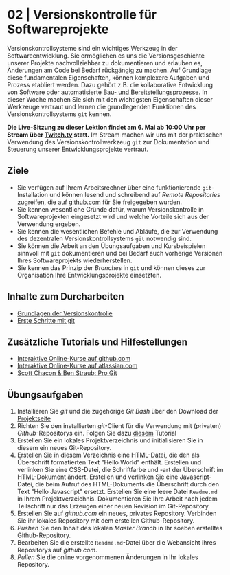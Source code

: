 # 02 | Versionskontrolle für Softwareprojekte

Versionskontrollsysteme sind ein wichtiges Werkzeug in der Softwareentwicklung. Sie ermöglichen es uns die Versionsgeschichte unserer Projekte nachvollziehbar zu dokumentieren und erlauben es, Änderungen am Code bei Bedarf rückgängig zu machen. Auf Grundlage diese fundamentalen Eigenschaften, können komplexere Aufgaben und Prozess etabliert werden. Dazu gehört z.B. die kollaborative Entwicklung von Software oder automatisierte [Bau- und Bereitstellungsprozesse](https://en.wikipedia.org/wiki/Continuous_integration). In dieser Woche machen Sie sich mit den wichtigsten Eigenschaften dieser Werkzeuge vertraut und lernen die grundlegenden Funktionen des Versionskontrollsystems `git` kennen.	

**Die Live-Sitzung zu dieser Lektion findet am 6. Mai ab 10:00 Uhr per Stream über [Twitch.tv](https://twitch.tv/alexanderbazo) statt.** Im Stream machen wir uns mit der praktischen Verwendung des Versionskontrollwerkzeug `git` zur Dokumentation und Steuerung unserer Entwicklungsprojekte vertraut. 

## Ziele

- Sie verfügen auf Ihrem Arbeitsrechner über eine funktionierende `git`-Installation und können lesend und schreibend auf *Remote Repositories* zugreifen, die auf [github.com](https://github.com) für Sie freigegeben wurden.
- Sie kennen wesentliche Gründe dafür, warum Versionskontrolle in Softwareprojekten eingesetzt wird und welche Vorteile sich aus der Verwendung ergeben.
- Sie kennen die wesentlichen Befehle und Abläufe, die zur Verwendung des dezentralen Versionskontrollsystems `git` notwendig sind.
- Sie können die Arbeit an den Übungsaufgaben und Kursbeispielen sinnvoll mit `git` dokumentieren und bei Bedarf auch vorherige Versionen Ihres Softwareprojekts wiederherstellen.
- Sie kennen das Prinzip der *Branches* in `git` und können dieses zur Organisation Ihre Entwicklungsprojekte einsetzten.

## Inhalte zum Durcharbeiten

- [Grundlagen der Versionskontrolle](./version-control)
- [Erste Schritte mit git](./git)

## Zusätzliche Tutorials und Hilfestellungen

- [Interaktive Online-Kurse auf github.com](https://lab.github.com/)
- [Interaktive Online-Kurse auf atlassian.com](https://www.atlassian.com/git)
- [Scott Chacon & Ben Straub: Pro Git](https://git-scm.com/book/en/v2)

## Übungsaufgaben

1. Installieren Sie *git* und die zugehörige *Git Bash* über den Download der [Projektseite](https://git-scm.com/downloads)
2. Richten Sie den installierten *git*-Client für die Verwendung mit (privaten) *Github*-Repositorys ein. Folgen Sie dazu [diesem](https://help.github.com/en/articles/connecting-to-github-with-ssh) Tutorial
3. Erstellen Sie ein lokales Projektverzeichnis und initialisieren Sie in diesem ein neues Git-Repository. 
4. Erstellen Sie in diesem Verzeichnis eine HTML-Datei, die den als Überschrift formatierten Text "Hello World" enthält. Erstellen und verlinken Sie eine CSS-Datei, die Schriftfarbe und -art der Überschrift im HTML-Dokument ändert. Erstellen und verlinken Sie eine Javascript-Datei, die beim Aufruf des HTML-Dokuments die Überschrift durch den Text "Hello Javascript" ersetzt. Erstellen Sie eine leere Datei `Readme.md` in Ihrem Projektverzeichnis. Dokumentieren Sie Ihre Arbeit nach jedem Teilschritt nur das Erzeugen einer neuen Revision im Git-Repository.
5. Erstellen Sie auf *github.com* ein neues, privates Repository. Verbinden Sie ihr lokales Repository mit dem erstellen Github-Repository.
6. *Pushen* Sie den Inhalt des lokalen *Master Branch* in Ihr soeben erstelltes Github-Repository.
7. Bearbeiten Sie die erstellte `Readme.md`-Datei über die Webansicht ihres Repositorys auf *github.com*.
8. *Pullen* Sie die online vorgenommenen Änderungen in Ihr lokales Repository.